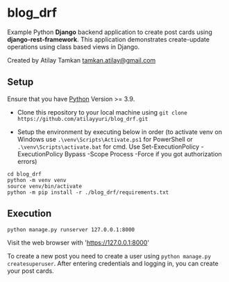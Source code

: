 # blog_drf

Example Python **Django** backend application to create post cards using **django-rest-framework**. This application demonstrates create-update operations using class based views in Django.

Created by Atilay Tamkan <tamkan.atilay@gmail.com>

## Setup

Ensure that you have [Python](https://www.python.org/downloads/) Version >= 3.9.

- Clone this repository to your local machine using ```git clone https://github.com/atilayyuri/blog_drf.git```

- Setup the environment by executing below in order (to activate venv on Windows use ```.\venv\Scripts\Activate.ps1``` for PowerShell or ```.\venv\Scripts\activate.bat``` for cmd. Use Set-ExecutionPolicy -ExecutionPolicy Bypass -Scope Process -Force if you got authorization errors)
```
cd blog_drf
python -m venv venv
source venv/bin/activate
python -m pip install -r ./blog_drf/requirements.txt
``` 

## Execution
```
python manage.py runserver 127.0.0.1:8000
```
Visit the web browser with 'https://127.0.0.1:8000' 

To create a new post you need to create a user using ```python manage.py createsuperuser```. After entering credentials and logging in, you can create your post cards.

    


